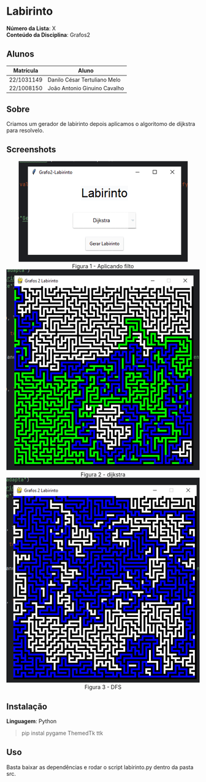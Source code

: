 # Labirinto

**Número da Lista**: X<br>
**Conteúdo da Disciplina**: Grafos2<br>

## Alunos
| Matrícula  | Aluno                        |
|------------|------------------------------|
| 22/1031149 | Danilo César Tertuliano Melo |
| 22/1008150 | João Antonio Ginuino Cavalho |

## Sobre 

Criamos um gerador de labirinto depois aplicamos o algoritomo de dijkstra para resolvelo. 

## Screenshots
<div align="center"><img src= "https://raw.githubusercontent.com/projeto-de-algoritmos-2024/Grafos2_Labirinto/refs/heads/main/Images/logo.png?raw=true"/></div>

<center>
Figura 1 - Aplicando filto
</center>

<div align="center"><img src= "https://raw.githubusercontent.com/projeto-de-algoritmos-2024/Grafos2_Labirinto/refs/heads/main/Images/dj.png?raw=true"/></div>

<center>
Figura 2 - dijkstra
</center>

<div align="center"><img src= "https://raw.githubusercontent.com/projeto-de-algoritmos-2024/Grafos2_Labirinto/refs/heads/main/Images/dfs.png?raw=true"/></div>

<center>
Figura 3 - DFS
</center>

## Instalação 
**Linguagem**: Python<br>
> pip instal pygame ThemedTk ttk

## Uso 
Basta baixar as dependências e rodar o script labirinto.py dentro da pasta src.






